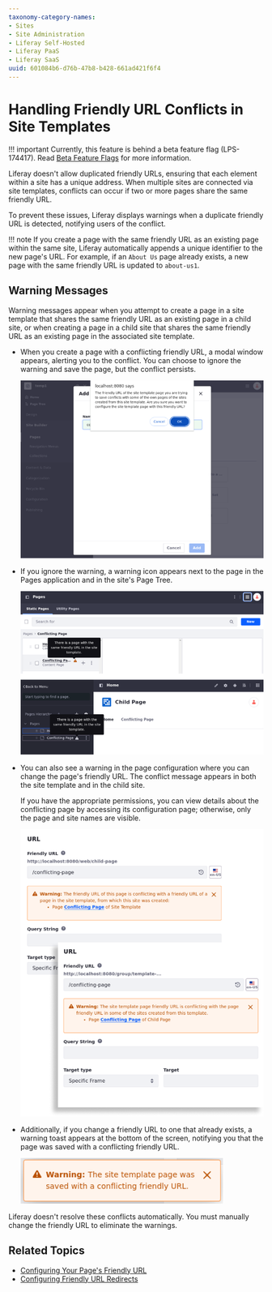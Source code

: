 ```yaml
---
taxonomy-category-names:
- Sites
- Site Administration
- Liferay Self-Hosted
- Liferay PaaS
- Liferay SaaS
uuid: 601084b6-d76b-47b8-b428-661ad421f6f4
---
```


# Handling Friendly URL Conflicts in Site Templates

!!! important
    Currently, this feature is behind a beta feature flag (LPS-174417). Read [Beta Feature Flags](../../../system-administration/configuring-liferay/feature-flags.md#beta-feature-flags) for more information.

Liferay doesn't allow duplicated friendly URLs, ensuring that each element within a site has a unique address. When multiple sites are connected via site templates, conflicts can occur if two or more pages share the same friendly URL.

To prevent these issues, Liferay displays warnings when a duplicate friendly URL is detected, notifying users of the conflict.

!!! note
    If you create a page with the same friendly URL as an existing page within the same site, Liferay automatically appends a unique identifier to the new page's URL. For example, if an `About Us` page already exists, a new page with the same friendly URL is updated to `about-us1`.

## Warning Messages

Warning messages appear when you attempt to create a page in a site template that shares the same friendly URL as an existing page in a child site, or when creating a page in a child site that shares the same friendly URL as an existing page in the associated site template.

- When you create a page with a conflicting friendly URL, a modal window appears, alerting you to the conflict. You can choose to ignore the warning and save the page, but the conflict persists.

   ![If you create a page with the same friendly URL as an existing page, a warning message pops up.](./handling-friendly-url-conflicts-in-site-templates/images/01.png)

- If you ignore the warning, a warning icon appears next to the page in the Pages application and in the site's Page Tree.

   ![A warning icon appears next to the page in the Pages application and in the site's Page Tree.](./handling-friendly-url-conflicts-in-site-templates/images/02.png)

- You can also see a warning in the page configuration where you can change the page's friendly URL. The conflict message appears in both the site template and in the child site.

   If you have the appropriate permissions, you can view details about the conflicting page by accessing its configuration page; otherwise, only the page and site names are visible.

   ![You can also see a warning in the page configuration.](./handling-friendly-url-conflicts-in-site-templates/images/03.png)

- Additionally, if you change a friendly URL to one that already exists, a warning toast appears at the bottom of the screen, notifying you that the page was saved with a conflicting friendly URL.

   ![If you change a friendly URL to one that already exists, a warning toast appears at the bottom of the screen.](./handling-friendly-url-conflicts-in-site-templates/images/04.png)

Liferay doesn't resolve these conflicts automatically. You must manually change the friendly URL to eliminate the warnings.

## Related Topics

- [Configuring Your Page's Friendly URL](../../creating-pages/page-settings/configuring-your-pages-friendly-url.md)
- [Configuring Friendly URL Redirects](../../site-settings/managing-site-urls/configuring-friendly-url-redirects.md)
